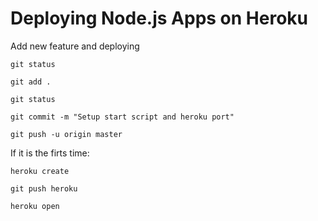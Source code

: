 
# Deploying Node.js Apps on Heroku


Add new feature and deploying

`git status`

`git add .`

`git status`

`git commit -m "Setup start script and heroku port"`

`git push -u origin master`

If it is the firts time:

`heroku create`

`git push heroku`

`heroku open`